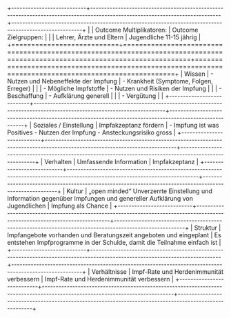 +---------------------------+-----------------------------------------------------------------------------------------------------------------------------+-------------------------------------------------------------------------------------------------------+
|                           | Outcome Multiplikatoren:                                                                                                    | Outcome Zielgruppen:                                                                                  |
|                           | Lehrer, Ärzte und Eltern                                                                                                    | Jugendliche 11-15 jährig                                                                              |
+===========================+=============================================================================================================================+=======================================================================================================+
| Wissen                    | - Nutzen und Nebeneffekte der Impfung                                                                                       | - Krankheit (Symptome, Folgen, Erreger)                                                               |
|                           | - Mögliche Impfstoffe                                                                                                       | - Nutzen und Risiken der Impfung                                                                      |
|                           | - Beschaffung                                                                                                               | - Aufklärung generell                                                                                 |
|                           | - Vergütung                                                                                                                 |                                                                                                       |
+---------------------------+-----------------------------------------------------------------------------------------------------------------------------+-------------------------------------------------------------------------------------------------------+
| Soziales / Einstellung    | Impfakzeptanz fördern                                                                                                       | - Impfung ist was Positives   - Nutzen der Impfung   - Ansteckungsrisiko gross                        |
+---------------------------+-----------------------------------------------------------------------------------------------------------------------------+-------------------------------------------------------------------------------------------------------+
| Verhalten                 | Umfassende Information                                                                                                      | Impfakzeptanz                                                                                         |
+---------------------------+-----------------------------------------------------------------------------------------------------------------------------+-------------------------------------------------------------------------------------------------------+
| Kultur                    | „open minded“   Unverzerrte Einstellung und Information gegenüber Impfungen und   genereller Aufklärung von Jugendlichen    | Impfung als Chance                                                                                    |
+---------------------------+-----------------------------------------------------------------------------------------------------------------------------+-------------------------------------------------------------------------------------------------------+
| Struktur                  | Impfangebote vorhanden und Beratungszeit angeboten und eingeplant                                                           | Es entstehen Impfprogramme in der Schulde, damit die Teilnahme einfach   ist                          |
+---------------------------+-----------------------------------------------------------------------------------------------------------------------------+-------------------------------------------------------------------------------------------------------+
| Verhältnisse              | Impf-Rate und Herdenimmunität verbessern                                                                                    | Impf-Rate und Herdenimmunität verbessern                                                              |
+---------------------------+-----------------------------------------------------------------------------------------------------------------------------+-------------------------------------------------------------------------------------------------------+